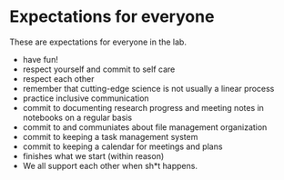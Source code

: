 # Expectations for everyone

These are expectations for everyone in the lab.

- have fun!
- respect yourself and commit to self care
- respect each other
- remember that cutting-edge science is not usually a linear process 
- practice inclusive communication
- commit to documenting research progress and meeting notes in notebooks on a regular basis
- commit to and communiates about file management organization
- commit to keeping a task management system
- commit to keeping a calendar for meetings and plans
- finishes what we start (within reason)
- We all support each other when sh\*t happens.
